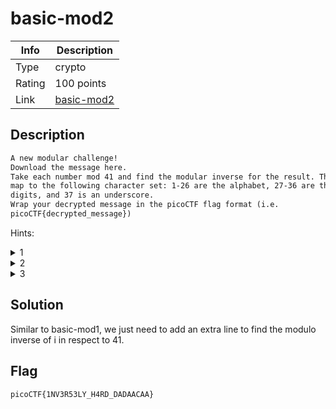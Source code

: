 # basic-mod2

|Info           |Description                    |
|---------------|-------------------------------|
|Type           |crypto|
|Rating         |100 points|
|Link           |[basic-mod2](https://play.picoctf.org/practice/challenge/254)|

## Description

```txt
A new modular challenge!
Download the message here.
Take each number mod 41 and find the modular inverse for the result. Then
map to the following character set: 1-26 are the alphabet, 27-36 are the decimal
digits, and 37 is an underscore.
Wrap your decrypted message in the picoCTF flag format (i.e.
picoCTF{decrypted_message})
```

Hints:
<details>
    <summary>1</summary>
    Do you know what the modular inverse is?
</details>
<details>
    <summary>2</summary>
    The inverse modulo z of x is the number, y that when multiplied by x is 1 modulo z
</details>
<details>
    <summary>3</summary>
    It's recommended to use a tool to find the modular inverses
</details>

## Solution

Similar to basic-mod1, we just need to add an extra line to find the modulo inverse of
i in respect to 41.

## Flag

```txt
picoCTF{1NV3R53LY_H4RD_DADAACAA}
```


